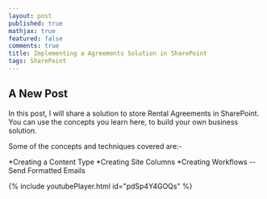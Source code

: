 ```yaml
---
layout: post
published: true
mathjax: true
featured: false
comments: true
title: Implementing a Agreements Solution in SharePoint
tags: SharePoint
---
```

## A New Post

In this post, I will share a solution to store Rental Agreements in SharePoint. You can use the concepts you learn here, to build your own business solution.

Some of the concepts and techniques covered are:-

*Creating a Content Type
*Creating Site Columns
*Creating Workflows
    --Send Formatted Emails
<div style="max-width:420px">
{% include youtubePlayer.html id="pdSp4Y4GOQs" %}
</div>
